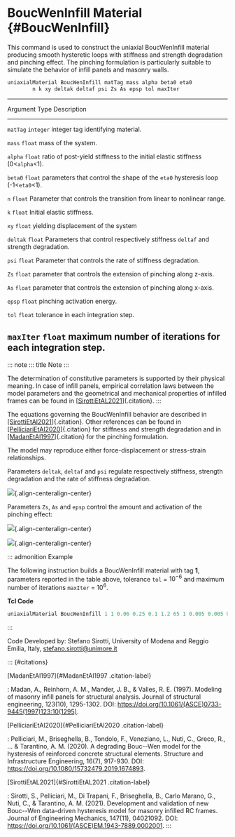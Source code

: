 # BoucWenInfill Material {#BoucWenInfill}

This command is used to construct the uniaxial BoucWenInfill material
producing smooth hysteretic loops with stiffness and strength
degradation and pinching effect. The pinching formulation is
particularly suitable to simulate the behavior of infill panels and
masonry walls.

```tcl
uniaxialMaterial BoucWenInfill matTag mass alpha beta0 eta0
        n k xy deltak deltaf psi Zs As epsp tol maxIter
```

  -----------------------------------------------------------------------
  Argument    Type        Description
  ----------- ----------- -----------------------------------------------
  `matTag`    `integer`   integer tag identifying material.

  `mass`      `float`     mass of the system.

  `alpha`     `float`     ratio of post-yield stiffness to the initial
                          elastic stiffness (0\<`alpha`\<1).

  `beta0`     `float`     parameters that control the shape of the
  `eta0`                  hysteresis loop (-1\<`eta0`\<1).

  `n`         `float`     Parameter that controls the transition from
                          linear to nonlinear range.

  `k`         `float`     Initial elastic stiffness.

  `xy`        `float`     yielding displacement of the system

  `deltak`    `float`     Parameters that control respectively stiffness
  `deltaf`                and strength degradation.

  `psi`       `float`     Parameter that controls the rate of stiffness
                          degradation.

  `Zs`        `float`     parameter that controls the extension of
                          pinching along z-axis.

  `As`        `float`     parameter that controls the extension of
                          pinching along x-axis.

  `epsp`      `float`     pinching activation energy.

  `tol`       `float`     tolerance in each integration step.

  `maxIter`   `float`     maximum number of iterations for each
                          integration step.
  -----------------------------------------------------------------------

::: note
::: title
Note
:::

The determination of constitutive parameters is supported by their
physical meaning. In case of infill panels, empirical correlation laws
between the model parameters and the geometrical and mechanical
properties of infilled frames can be found in
[\[SirottiEtAL2021\]](#SirottiEtAL2021){.citation}.
:::

The equations governing the BoucWenInfill behavior are described in
[\[SirottiEtAl2021\]](#SirottiEtAL2021){.citation}. Other references can
be found in [\[PelliciariEtAl2020\]](#PelliciariEtAl2020){.citation} for
stiffness and strength degradation and in
[\[MadanEtAl1997\]](#MadanEtAl1997){.citation} for the pinching
formulation.

The model may reproduce either force-displacement or stress-strain
relationships.

Parameters `deltak`, `deltaf` and `psi` regulate respectively stiffness,
strength degradation and the rate of stiffness degradation.

![](/OpenSeesRT/contrib/static/BoucWenInfill1.png){.align-centeralign-center}

Parameters `Zs`, `As` and `epsp` control the amount and activation of
the pinching effect:

![](/OpenSeesRT/contrib/static/BoucWenInfill2.png){.align-centeralign-center}

![](/OpenSeesRT/contrib/static/BoucWenInfill3.png){.align-centeralign-center}

::: admonition
Example

The following instruction builds a BoucWenInfill material with tag
**1**, parameters reported in the table above, tolerance `tol` =
$10^{-6}$ and maximum number of iterations `maxIter` = $10^{6}$.

**Tcl Code**

``` tcl
uniaxialMaterial BoucWenInfill 1 1 0.06 0.25 0.1 1.2 65 1 0.005 0.005 0.001 0.01 5 10000 10e-6 10e6
```
:::

Code Developed by: Stefano Sirotti, University of Modena and Reggio
Emilia, Italy, <stefano.sirotti@unimore.it>

::: {#citations}

[MadanEtAl1997]{#MadanEtAl1997 .citation-label}

:   Madan, A., Reinhorn, A. M., Mander, J. B., & Valles, R. E. (1997).
    Modeling of masonry infill panels for structural analysis. Journal
    of structural engineering, 123(10), 1295-1302. DOI:
    <https://doi.org/10.1061/(ASCE)0733-9445(1997)123:10(1295)>.

[PelliciariEtAl2020]{#PelliciariEtAl2020 .citation-label}

:   Pelliciari, M., Briseghella, B., Tondolo, F., Veneziano, L., Nuti,
    C., Greco, R., \... & Tarantino, A. M. (2020). A degrading Bouc--Wen
    model for the hysteresis of reinforced concrete structural elements.
    Structure and Infrastructure Engineering, 16(7), 917-930. DOI:
    <https://doi.org/10.1080/15732479.2019.1674893>.

[SirottiEtAL2021]{#SirottiEtAL2021 .citation-label}

:   Sirotti, S., Pelliciari, M., Di Trapani, F., Briseghella, B., Carlo
    Marano, G., Nuti, C., & Tarantino, A. M. (2021). Development and
    validation of new Bouc--Wen data-driven hysteresis model for masonry
    infilled RC frames. Journal of Engineering Mechanics,
    147(11), 04021092. DOI:
    <https://doi.org/10.1061/(ASCE)EM.1943-7889.0002001>.
:::
